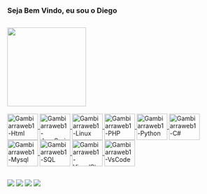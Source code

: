 ### Seja Bem Vindo, eu sou o Diego

##

##

<div>
  <a href="https://beacons.ai/Gambiarraweb1">
  <img align="center" height="180cm" src="https://github-readme-stats.vercel.app/api?username=Gambiarraweb1&show_icons=true&theme=dark&include_all_commits=true&count_private=true"/>
</div>
<div style="display: inline_block"><br>
  <img align="center" alt="Gambiarraweb1-Html" title="HTML" height="60" width="70" src="https://www.svgrepo.com/download/447394/html.svg">
  <img align="center" alt="Gambiarraweb1-JavaScript" title="JavaScript" height="60" width="70" src="https://www.svgrepo.com/download/510028/javascript-file.svg">
  <img align="center" alt="Gambiarraweb1-Linux" title="Linux" height="60" width="70" src="https://www.svgrepo.com/download/354004/linux-tux.svg">
  <img align="center" alt="Gambiarraweb1-PHP" title="PHP" height="60" width="70" src="https://www.svgrepo.com/download/452088/php.svg">
  <img align="center" alt="Gambiarraweb1-Python" title="Python" height="60" width="70" src="https://cdn.jsdelivr.net/gh/devicons/devicon/icons/python/python-original-wordmark.svg">
  <img align="center" alt="Gambiarraweb1-C#" title="C#" height="60" width="70" src="https://cdn.jsdelivr.net/gh/devicons/devicon/icons/csharp/csharp-original.svg">
  <img align="center" alt="Gambiarraweb1-Mysql" title="Mysql" height="60" width="70" src="https://www.svgrepo.com/download/473731/mysql.svg">
  <img align="center" alt="Gambiarraweb1-SQL" title="SQL" height="60" width="70" src="https://cdn.jsdelivr.net/gh/devicons/devicon/icons/microsoftsqlserver/microsoftsqlserver-plain-wordmark.svg">
  <img align="center" alt="Gambiarraweb1-VisualStudio" title="VisualStudio" height="60" width="70" src="https://cdn.jsdelivr.net/gh/devicons/devicon/icons/visualstudio/visualstudio-plain.svg">
  <img align="center" alt="Gambiarraweb1-VsCode" title="VsCode" height="60" width="70" src="https://cdn.jsdelivr.net/gh/devicons/devicon/icons/vscode/vscode-original.svg">
</div>
  
 ##
 
 <div>
   <a href="mailto:diegohot14@gmail.com" target="_blank"><img src="https://img.shields.io/badge/Gmail-D14836?style=for-the-badge&logo=gmail&logoColor=white" target="_blank"></a>
   <a href="https://www.linkedin.com/in/gambiarraweb1/" target="_blank"><img src="https://img.shields.io/badge/LinkedIn-0077B5?style=for-the-badge&logo=linkedin&logoColor=white" target="_blank"></a>
   <a href="https://www.instagram.com/Gambiarraweb1" target="_blank"><img src="https://img.shields.io/badge/Instagram-E4405F?style=for-the-badge&logo=instagram&logoColor=white" target="_blank"></a>
   <a href="https://www.discord.gg/gambiarraweb1#3295" target="_blank"><img src="https://img.shields.io/badge/Discord-7289DA?style=for-the-badge&logo=discord&logoColor=white" target="_blank"></a>
 
 </div>
